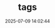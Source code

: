 ---
title: tags
date: 2025-07-09 14:02:44
type: 'tags'
orderby: name
order: 1
top_img: https://pub-85c6ace1f3f74dfdbd0f332fbb2c2f97.r2.dev/PicGo/%E6%B3%A8%E8%A7%86%E5%B0%8F%E4%B8%8D%E7%82%B9%E7%9A%84%E7%8A%80%E7%89%9B.jpg
comments: false
---
